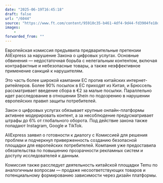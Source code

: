```yaml
---
date: "2025-06-19T16:45:18"
draft: false
url: "/6044"
source: "https://www.ft.com/content/95910c35-b461-4df4-9d44-fd3904fe18d4?desktop=true&segmentId=7c8f09b9-9b61-4fbb-9430-9208a9e233c8#myft:notification:daily-email:content"
images:
    -
forwarded_from: ""
---
```


Европейская комиссия предъявила предварительные претензии AliExpress за нарушение Закона о цифровых услугах. Основные обвинения — недостаточная борьба с нелегальным контентом, включая контрафактные и небезопасные товары, а также неэффективное применение санкций к нарушителям.

Это часть более широкой кампании ЕС против китайских интернет-ритейлеров. Более 90% посылок в ЕС приходят из Китая, и Брюссель рассматривает введение сбора в €2 за малые посылки. Параллельно идет расследование в отношении Shein по подозрению в нарушении европейских правил защиты потребителей.

Закон о цифровых услугах обязывает крупные онлайн-платформы активнее модерировать контент, а за несоблюдение предусматривает штрафы до 6% от глобального оборота. Под действие закона также попадают Instagram, Google и TikTok.

AliExpress заявил о готовности к диалогу с Комиссией для решения проблем и подчеркнул приверженность созданию безопасной площадки для европейских потребителей. Компания уже предоставила обязательства по повышению прозрачности рекламных систем и доступу исследователей к данным.

Комиссия также расследует деятельность китайской площадки Temu по аналогичным вопросам — продаже несоответствующих товаров и потенциальному формированию зависимости через дизайн платформы.

